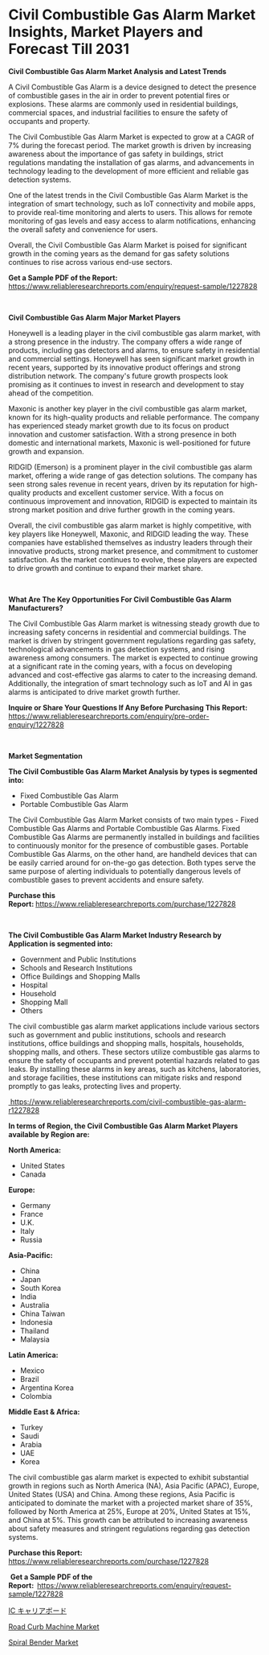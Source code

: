 <p><h1>Civil Combustible Gas Alarm Market Insights, Market Players and Forecast Till 2031</h1></p><p><strong>Civil Combustible Gas Alarm Market Analysis and Latest Trends</strong></p>
<p><p>A Civil Combustible Gas Alarm is a device designed to detect the presence of combustible gases in the air in order to prevent potential fires or explosions. These alarms are commonly used in residential buildings, commercial spaces, and industrial facilities to ensure the safety of occupants and property.</p><p>The Civil Combustible Gas Alarm Market is expected to grow at a CAGR of 7% during the forecast period. The market growth is driven by increasing awareness about the importance of gas safety in buildings, strict regulations mandating the installation of gas alarms, and advancements in technology leading to the development of more efficient and reliable gas detection systems.</p><p>One of the latest trends in the Civil Combustible Gas Alarm Market is the integration of smart technology, such as IoT connectivity and mobile apps, to provide real-time monitoring and alerts to users. This allows for remote monitoring of gas levels and easy access to alarm notifications, enhancing the overall safety and convenience for users.</p><p>Overall, the Civil Combustible Gas Alarm Market is poised for significant growth in the coming years as the demand for gas safety solutions continues to rise across various end-use sectors.</p></p>
<p><strong>Get a Sample PDF of the Report:&nbsp;</strong> <a href="https://www.reliableresearchreports.com/enquiry/request-sample/1227828">https://www.reliableresearchreports.com/enquiry/request-sample/1227828</a></p>
<p>&nbsp;</p>
<p><strong>Civil Combustible Gas Alarm Major Market Players</strong></p>
<p><p>Honeywell is a leading player in the civil combustible gas alarm market, with a strong presence in the industry. The company offers a wide range of products, including gas detectors and alarms, to ensure safety in residential and commercial settings. Honeywell has seen significant market growth in recent years, supported by its innovative product offerings and strong distribution network. The company's future growth prospects look promising as it continues to invest in research and development to stay ahead of the competition.</p><p>Maxonic is another key player in the civil combustible gas alarm market, known for its high-quality products and reliable performance. The company has experienced steady market growth due to its focus on product innovation and customer satisfaction. With a strong presence in both domestic and international markets, Maxonic is well-positioned for future growth and expansion.</p><p>RIDGID (Emerson) is a prominent player in the civil combustible gas alarm market, offering a wide range of gas detection solutions. The company has seen strong sales revenue in recent years, driven by its reputation for high-quality products and excellent customer service. With a focus on continuous improvement and innovation, RIDGID is expected to maintain its strong market position and drive further growth in the coming years.</p><p>Overall, the civil combustible gas alarm market is highly competitive, with key players like Honeywell, Maxonic, and RIDGID leading the way. These companies have established themselves as industry leaders through their innovative products, strong market presence, and commitment to customer satisfaction. As the market continues to evolve, these players are expected to drive growth and continue to expand their market share.</p></p>
<p>&nbsp;</p>
<p><strong>What Are The Key Opportunities For Civil Combustible Gas Alarm Manufacturers?</strong></p>
<p><p>The Civil Combustible Gas Alarm market is witnessing steady growth due to increasing safety concerns in residential and commercial buildings. The market is driven by stringent government regulations regarding gas safety, technological advancements in gas detection systems, and rising awareness among consumers. The market is expected to continue growing at a significant rate in the coming years, with a focus on developing advanced and cost-effective gas alarms to cater to the increasing demand. Additionally, the integration of smart technology such as IoT and AI in gas alarms is anticipated to drive market growth further.</p></p>
<p><strong>Inquire or Share Your Questions If Any Before Purchasing This Report:</strong> <a href="https://www.reliableresearchreports.com/enquiry/pre-order-enquiry/1227828">https://www.reliableresearchreports.com/enquiry/pre-order-enquiry/1227828</a></p>
<p>&nbsp;</p>
<p><strong>Market Segmentation</strong></p>
<p><strong>The Civil Combustible Gas Alarm Market Analysis by types is segmented into:</strong></p>
<p><ul><li>Fixed Combustible Gas Alarm</li><li>Portable Combustible Gas Alarm</li></ul></p>
<p><p>The Civil Combustible Gas Alarm Market consists of two main types - Fixed Combustible Gas Alarms and Portable Combustible Gas Alarms. Fixed Combustible Gas Alarms are permanently installed in buildings and facilities to continuously monitor for the presence of combustible gases. Portable Combustible Gas Alarms, on the other hand, are handheld devices that can be easily carried around for on-the-go gas detection. Both types serve the same purpose of alerting individuals to potentially dangerous levels of combustible gases to prevent accidents and ensure safety.</p></p>
<p><strong>Purchase this Report:&nbsp;</strong><a href="https://www.reliableresearchreports.com/purchase/1227828">https://www.reliableresearchreports.com/purchase/1227828</a></p>
<p>&nbsp;</p>
<p><strong>The Civil Combustible Gas Alarm Market Industry Research by Application is segmented into:</strong></p>
<p><ul><li>Government and Public Institutions</li><li>Schools and Research Institutions</li><li>Office Buildings and Shopping Malls</li><li>Hospital</li><li>Household</li><li>Shopping Mall</li><li>Others</li></ul></p>
<p><p>The civil combustible gas alarm market applications include various sectors such as government and public institutions, schools and research institutions, office buildings and shopping malls, hospitals, households, shopping malls, and others. These sectors utilize combustible gas alarms to ensure the safety of occupants and prevent potential hazards related to gas leaks. By installing these alarms in key areas, such as kitchens, laboratories, and storage facilities, these institutions can mitigate risks and respond promptly to gas leaks, protecting lives and property.</p></p>
<p><a href="https://www.reliableresearchreports.com/civil-combustible-gas-alarm-r1227828">&nbsp;https://www.reliableresearchreports.com/civil-combustible-gas-alarm-r1227828</a></p>
<p><strong>In terms of Region, the Civil Combustible Gas Alarm Market Players available by Region are:</strong></p>
<p>
    <p> <strong> North America: </strong>
        <ul>
            <li>United States</li>
            <li>Canada</li>
        </ul>
        </p> 
    <p> <strong> Europe: </strong>
        <ul>
            <li>Germany</li>
            <li>France</li>
            <li>U.K.</li>
            <li>Italy</li>
            <li>Russia</li>
        </ul>
        </p> 
    <p> <strong> Asia-Pacific: </strong>
        <ul>
            <li>China</li>
            <li>Japan</li>
            <li>South Korea</li>
            <li>India</li>
            <li>Australia</li>
            <li>China Taiwan</li>
            <li>Indonesia</li>
            <li>Thailand</li>
            <li>Malaysia</li>
        </ul>
        </p> 
    <p> <strong> Latin America: </strong>
        <ul>
            <li>Mexico</li>
            <li>Brazil</li>
            <li>Argentina Korea</li>
            <li>Colombia</li>
        </ul>
        </p> 
    <p> <strong> Middle East & Africa: </strong>
        <ul>
            <li>Turkey</li>
            <li>Saudi</li>
            <li>Arabia</li>
            <li>UAE</li>
            <li>Korea</li>
        </ul>
    </p>
    </p>
<p><p>The civil combustible gas alarm market is expected to exhibit substantial growth in regions such as North America (NA), Asia Pacific (APAC), Europe, United States (USA) and China. Among these regions, Asia Pacific is anticipated to dominate the market with a projected market share of 35%, followed by North America at 25%, Europe at 20%, United States at 15%, and China at 5%. This growth can be attributed to increasing awareness about safety measures and stringent regulations regarding gas detection systems.</p></p>
<p><strong>Purchase this Report: </strong><a href="https://www.reliableresearchreports.com/purchase/1227828">https://www.reliableresearchreports.com/purchase/1227828</a></p>
<p>&nbsp;<strong>Get a Sample PDF of the Report:&nbsp;&nbsp;</strong><a href="https://www.reliableresearchreports.com/enquiry/request-sample/1227828">https://www.reliableresearchreports.com/enquiry/request-sample/1227828</a></p>
<p><strong></strong></p>
<p><p><a href="https://github.com/moulafa/Market-Research-Report-List-2/blob/main/3389745163153.md">IC キャリアボード</a></p><p><a href="https://github.com/zmnbyevx75/Market-Research-Report-List-1/blob/main/road-curb-machine-market.md">Road Curb Machine Market</a></p><p><a href="https://github.com/kmatchooka/Market-Research-Report-List-1/blob/main/spiral-bender-market.md">Spiral Bender Market</a></p></p>